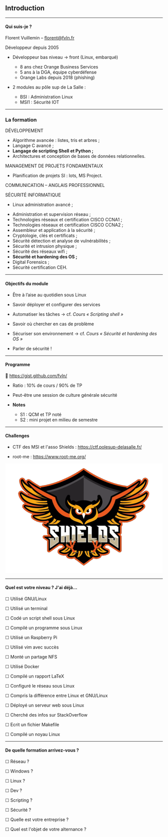 ## Introduction

---

#### Qui suis-je ?

Florent Vuillemin – florent@fvln.fr

Développeur depuis 2005

- Développeur bas niveau -> front (Linux, embarqué)
  - 8 ans chez Orange Business Services
  - 5 ans à la DGA, équipe cyberdéfense
  - Orange Labs depuis 2018 (phishing)

- 2 modules au pôle sup de La Salle :
  - BSI : Administration Linux
  - MSI1 : Sécurité IOT

---

### La formation

<div id="left">

DÉVELOPPEMENT
- Algorithme avancée : listes, tris et arbres ;
- Langage C avancé ;
- **Langage de scripting Shell et Python ;**
- Architectures et conception de bases de données relationnelles.

MANAGEMENT DE PROJETS FONDAMENTAUX
- Planification de projets SI : lots, MS Project.

COMMUNICATION – ANGLAIS PROFESSIONNEL

SÉCURITÉ INFORMATIQUE
-  Linux administration avancé ;

</div>

<div id="right">

- Administration et supervision réseau ;
- Technologies réseaux et certification CISCO CCNA1 ;
- Technologies réseaux et certification CISCO CCNA2 ;
- Assembleur et application à la sécurité ;
- Cryptologie, clés et certificats ;
- Sécurité détection et analyse de vulnérabilités ;
- Sécurité et intrusion physique ;
- Sécurité des réseaux wifi ;
- **Sécurité et hardening des OS ;**
- Digital Forensics ;
- Sécurité certification CEH.

</div>

---

#### Objectifs du module

- Être à l’aise au quotidien sous Linux
- Savoir déployer et configurer des services
- Automatiser les tâches
  → cf. _Cours « Scripting shell »_
- Savoir où chercher en cas de problème
- Sécuriser son environnement
  → cf. _Cours « Sécurité et hardening des OS »_

- Parler de sécurité !

---

#### Programme

📌 https://gist.github.com/fvln/

- Ratio : 10% de cours / 90% de TP

- Peut-être une session de culture générale sécurité

- **Notes**
    - S1 : QCM et TP noté
    - S2 : mini projet en milieu de semestre

---

#### Challenges

- CTF des MSI et l'asso Shields : https://ctf.polesup-delasalle.fr/

- root-me : https://www.root-me.org/ 

![](img/shields.png) <!-- .element width="600" -->

---

#### Quel est votre niveau ? J'ai déjà…

<div id="left">

☐ Utilisé GNU/Linux

☐ Utilisé un terminal

☐ Codé un script shell sous Linux

☐ Compilé un programme sous Linux

☐ Utilisé un Raspberry Pi

☐ Utilisé vim avec succès

☐ Monté un partage NFS

☐ Utilisé Docker

</div>

<div id="right">

☐ Compilé un rapport LaTeX

☐ Configuré le réseau sous Linux

☐ Compris la différence entre Linux et GNU/Linux

☐ Déployé un serveur web sous Linux

☐ Cherché des infos sur StackOverflow

☐ Ecrit un fichier Makefile

☐ Compilé un noyau Linux

</div>

---

#### De quelle formation arrivez-vous ?

<div id="left">

☐ Réseau ?

☐ Windows ?

☐ Linux ?

☐ Dev ?

☐ Scripting ?

☐ Sécurité ?


</div>

<div id="right">

☐ Quelle est votre entreprise ?

☐ Quel est l'objet de votre alternance ?


</div>
